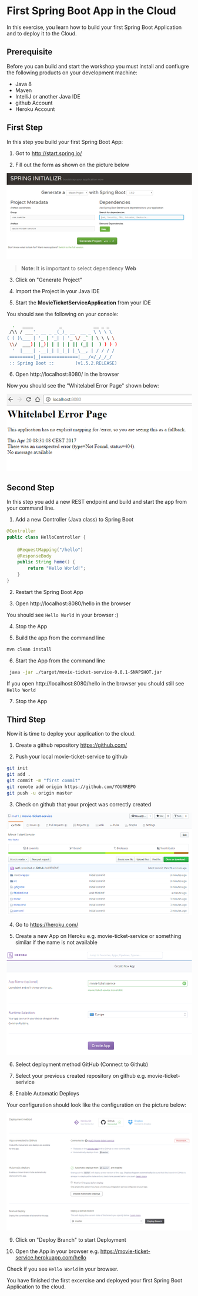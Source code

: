 # First Spring Boot App in the Cloud

In this exercise, you learn how to build your first Spring Boot Application and to deploy it to the Cloud.

## Prerequisite

Before you can build and start the workshop you must install and confiugre the following products on your
development machine:

- Java 8
- Maven
- IntelliJ or another Java IDE
- github Account
- Heroku Account

## First Step

In this step you build your first Spring Boot App:

1. Got to http://start.spring.io/

2. Fill out the form as shown on the picture below

![spring](images/1-spring-init.png)

> __Note__: It is important to select dependency **Web**

3. Click on "Generate Project"

4. Import the Project in your Java IDE

5. Start the **MovieTicketServiceApplication** from your IDE

You should see the following on your console:

```bash
  .   ____          _            __ _ _
 /\\ / ___'_ __ _ _(_)_ __  __ _ \ \ \ \
( ( )\___ | '_ | '_| | '_ \/ _` | \ \ \ \
 \\/  ___)| |_)| | | | | || (_| |  ) ) ) )
  '  |____| .__|_| |_|_| |_\__, | / / / /
 =========|_|==============|___/=/_/_/_/
 :: Spring Boot ::        (v1.5.2.RELEASE)

```

6. Open http://localhost:8080/ in the browser

Now you should see the "Whitelabel Error Page" shown below:

![spring](images/1-whitelabel.png)

## Second Step

In this step you add a new REST endpoint and build and start the app from your command line.

1. Add a new Controller (Java class) to Spring Boot

```java
@Controller
public class HelloController {

    @RequestMapping("/hello")
    @ResponseBody
    public String home() {
        return "Hello World!";
    }
}
```

2. Restart the Spring Boot App

3. Open http://localhost:8080/hello in the browser

You should see `Hello World` in your browser :)

4. Stop the App

5. Build the app from the command line

```bash
mvn clean install
```

6. Start the App from the command line

```bash
 java -jar ./target/movie-ticket-service-0.0.1-SNAPSHOT.jar
```

If you open http://localhost:8080/hello in the browser you should still see `Hello World`

7. Stop the App

## Third Step

Now it is time to deploy your application to the cloud.

1. Create a github repository https://github.com/

2. Push your local movie-ticket-service to github

```bash
git init
git add .
git commit -m "first commit"
git remote add origin https://github.com/YOURREPO
git push -u origin master
```

3. Check on github that your project was correctly created

![spring](images/1-github.png)

4. Go to https://heroku.com/

5. Create a new App on Heroku e.g. movie-ticket-service or something similar if the name is not available

![spring](images/1-heroku.png)

6. Select deployment method GitHub (Connect to Github)

7. Select your previous created repository on github e.g. movie-ticket-serivice

8. Enable Automatic Deploys

Your configuration should look like the configuration on the picture below:

![spring](images/1-heroku-config.png)

9. Click on "Deploy Branch" to start Deployment

10. Open the App in your browser e.g. https://movie-ticket-service.herokuapp.com/hello

Check if you see `Hello World` in your browser.

You have finished the first excercise and deployed your first Spring Boot Application to the cloud.